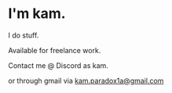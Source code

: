 # I'm kam.


I do stuff. 

Available for freelance work. 

Contact me @ Discord as kam. 

or through gmail via kam.paradox1a@gmail.com
